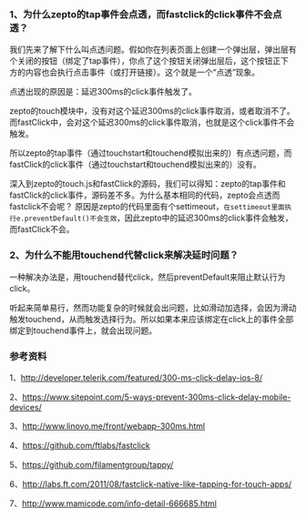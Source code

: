 ### 1、为什么zepto的tap事件会点透，而fastclick的click事件不会点透？

我们先来了解下什么叫点透问题。假如你在列表页面上创建一个弹出层，弹出层有个关闭的按钮（绑定了tap事件），你点了这个按钮关闭弹出层后，这个按钮正下方的内容也会执行点击事件（或打开链接）。这个就是一个“点透”现象。

点透出现的原因是：延迟300ms的click事件触发了。

zepto的touch模块中，没有对这个延迟300ms的click事件取消，或者取消不了。而fastClick中，会对这个延迟300ms的click事件取消，也就是这个click事件不会触发。

所以zepto的tap事件（通过touchstart和touchend模拟出来的）有点透问题，而fastClick的click事件（通过touchstart和touchend模拟出来的）没有。

深入到zepto的touch.js和fastClick的源码，我们可以得知：zepto的tap事件和fastClick的click事件，源码差不多。为什么基本相同的代码，zepto会点透而fastclick不会呢？
原因是zepto的代码里面有个settimeout，`在settimeout里面执行e.preventDefault()不会生效`，因此zepto中的延迟300ms的click事件会触发，而fastClick不会。

### 2、为什么不能用touchend代替click来解决延时问题？

一种解决办法是，用touchend替代click，然后preventDefault来阻止默认行为click。

听起来简单易行，然而功能复杂的时候就会出问题，比如滑动加选择，会因为滑动触发touchend，从而触发选择行为。所以如果本来应该绑定在click上的事件全部绑定到touchend事件上，就会出现问题。

### 参考资料

1、http://developer.telerik.com/featured/300-ms-click-delay-ios-8/

2、https://www.sitepoint.com/5-ways-prevent-300ms-click-delay-mobile-devices/

3、http://www.linovo.me/front/webapp-300ms.html

4、https://github.com/ftlabs/fastclick

5、https://github.com/filamentgroup/tappy/

6、http://labs.ft.com/2011/08/fastclick-native-like-tapping-for-touch-apps/

7、http://www.mamicode.com/info-detail-666685.html
